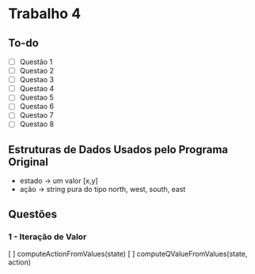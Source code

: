 # Trabalho 4

## To-do

+ [ ] Questão 1
+ [ ] Questao 2
+ [ ] Questao 3
+ [ ] Questao 4
+ [ ] Questao 5
+ [ ] Questao 6
+ [ ] Questao 7
+ [ ] Questao 8

## Estruturas de Dados Usados pelo Programa Original

+ estado -> um valor [x,y]
+ ação -> string pura do tipo north, west, south, east

## Questões

### 1 - Iteração de Valor

[ ] computeActionFromValues(state)
[ ] computeQValueFromValues(state, action)


